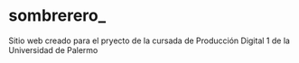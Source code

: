 # sombrerero_
Sitio web creado para el pryecto de la cursada de Producción Digital 1 de la Universidad de Palermo
